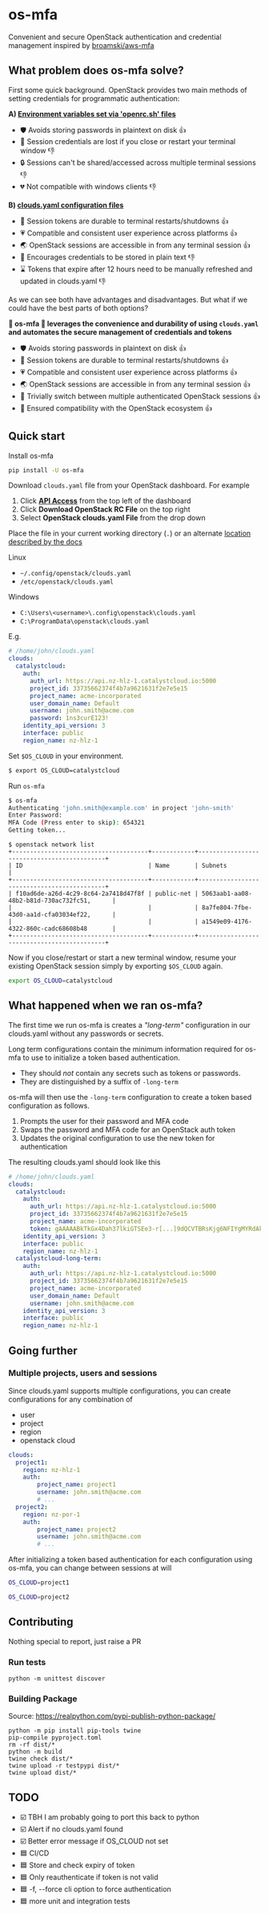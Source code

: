 # os-mfa

Convenient and secure OpenStack authentication and credential management inspired by [broamski/aws-mfa](https://github.com/broamski/aws-mfa)

## What problem does os-mfa solve?

First some quick background. OpenStack provides two main methods of setting credentials for programmatic authentication:

**A) [Environment variables set via 'openrc.sh' files](https://docs.openstack.org/newton/user-guide/common/cli-set-environment-variables-using-openstack-rc.html)**

* 🛡️ Avoids storing passwords in plaintext on disk 👍
* 🤦 Session credentials are lost if you close or restart your terminal window 👎
* 🔒 Sessions can't be shared/accessed across multiple terminal sessions 👎
* 💔 Not compatible with windows clients 👎

**B) [clouds.yaml configuration files](https://docs.openstack.org/python-openstackclient/latest/configuration/index.html#configuration-files)**

 * 💪 Session tokens are durable to terminal restarts/shutdowns 👍
 * 💗 Compatible and consistent user experience across platforms 👍
 * 🌏 OpenStack sessions are accessible in from any terminal session 👍
 * 🙈 Encourages credentials to be stored in plain text 👎
 * ⌛ Tokens that expire after 12 hours need to be manually refreshed and updated in clouds.yaml 👎

As we can see both have advantages and disadvantages. But what if we could have the best parts of both options?

**🌈 os-mfa 🦄 leverages the convenience and durability of using `clouds.yaml` and automates the secure management of credentials and tokens**

 * 🛡️ Avoids storing passwords in plaintext on disk 👍
 * 💪 Session tokens are durable to terminal restarts/shutdowns 👍
 * 💗 Compatible and consistent user experience across platforms 👍
 * 🌏 OpenStack sessions are accessible in from any terminal session 👍
 * 🔀 Trivially switch between multiple authenticated OpenStack sessions 👍
 * 🤝 Ensured compatibility with the OpenStack ecosystem 👍

## Quick start

Install os-mfa

```bash
pip install -U os-mfa
```

Download `clouds.yaml` file from your OpenStack dashboard. For example

 1. Click **[API Access](https://dashboard.catalystcloud.nz/project/api_access/)** from the top left of the dashboard
 2. Click **Download OpenStack RC File** on the top right
 3. Select **OpenStack clouds.yaml File** from the drop down

Place the file in your current working directory (`.`) or an alternate [location described by the docs](https://docs.openstack.org/python-openstackclient/latest/configuration/index.html#clouds-yaml)

Linux
  * `~/.config/openstack/clouds.yaml`
  * `/etc/openstack/clouds.yaml`

Windows
  * `C:\Users\<username>\.config\openstack\clouds.yaml`
  * `C:\ProgramData\openstack\clouds.yaml`

E.g.

```yaml
# /home/john/clouds.yaml
clouds:
  catalystcloud:
    auth:
      auth_url: https://api.nz-hlz-1.catalystcloud.io:5000
      project_id: 33735662374f4b7a9621631f2e7e5e15
      project_name: acme-incorporated
      user_domain_name: Default
      username: john.smith@acme.com
      password: 1ns3curE123!
    identity_api_version: 3
    interface: public
    region_name: nz-hlz-1
```

Set `$OS_CLOUD` in your environment.

```bash
$ export OS_CLOUD=catalystcloud
```

Run `os-mfa`

```bash
$ os-mfa
Authenticating 'john.smith@example.com' in project 'john-smith'
Enter Password:
MFA Code (Press enter to skip): 654321
Getting token...
```

```
$ openstack network list
+--------------------------------------+------------+--------------------------------------------+
| ID                                   | Name       | Subnets                                    |
+--------------------------------------+------------+--------------------------------------------+
| f10ad6de-a26d-4c29-8c64-2a7418d47f8f | public-net | 5063aab1-aa08-48b2-b81d-730ac732fc51,      |
|                                      |            | 8a7fe804-7fbe-43d0-aa1d-cfa03034ef22,      |
|                                      |            | a1549e09-4176-4322-860c-cadc68608b48       |
+--------------------------------------+------------+--------------------------------------------+
```

Now if you close/restart or start a new terminal window, resume your existing OpenStack session simply by exporting `$OS_CLOUD` again.

```bash
export OS_CLOUD=catalystcloud
```

## What happened when we ran os-mfa?

The first time we run os-mfa is creates a *"long-term"* configuration in our clouds.yaml without any passwords or secrets.

Long term configurations contain the minimum information required for os-mfa to use to initialize a token based authentication.

 * They should *not* contain any secrets such as tokens or passwords.
 * They are distinguished by a suffix of `-long-term`

os-mfa will then use the `-long-term` configuration to create a token based configuration as follows.

 1. Prompts the user for their password and MFA code
 2. Swaps the password and MFA code for an OpenStack auth token
 3. Updates the original configuration to use the new token for authentication

The resulting clouds.yaml should look like this

```yaml
# /home/john/clouds.yaml
clouds:
  catalystcloud:
    auth:
      auth_url: https://api.nz-hlz-1.catalystcloud.io:5000
      project_id: 33735662374f4b7a9621631f2e7e5e15
      project_name: acme-incorporated
      token: gAAAAABkTkGx4Dah37lkiGTSEe3-r[...]9dQCVTBRsKjg6NFIYgMYRdAk7TTvIPOaaOE
    identity_api_version: 3
    interface: public
    region_name: nz-hlz-1
  catalystcloud-long-term:
    auth:
      auth_url: https://api.nz-hlz-1.catalystcloud.io:5000
      project_id: 33735662374f4b7a9621631f2e7e5e15
      project_name: acme-incorporated
      user_domain_name: Default
      username: john.smith@acme.com
    identity_api_version: 3
    interface: public
    region_name: nz-hlz-1

```

## Going further

### Multiple projects, users and sessions


Since clouds.yaml supports multiple configurations, you can create configurations for any combination of

 * user
 * project
 * region
 * openstack cloud

```yaml
clouds:
  project1:
    region: nz-hlz-1
    auth:
        project_name: project1
        username: john.smith@acme.com
        # ...
  project2:
    region: nz-por-1
    auth:
        project_name: project2
        username: john.smith@acme.com
        # ...
```

After initializing a token based authentication for each configuration using os-mfa, you can change between sessions at will

```bash
OS_CLOUD=project1
```
```bash
OS_CLOUD=project2
```

## Contributing

Nothing special to report, just raise a PR

### Run tests

```
python -m unittest discover
```

### Building Package

Source: https://realpython.com/pypi-publish-python-package/

```
python -m pip install pip-tools twine
pip-compile pyproject.toml
rm -rf dist/*
python -m build
twine check dist/*
twine upload -r testpypi dist/*
twine upload dist/*
```

## TODO

 * ☑️ TBH I am probably going to port this back to python
 * ☑️ Alert if no clouds.yaml found
 * ☑️ Better error message if OS_CLOUD not set
 * 🟦 CI/CD
 * 🟦 Store and check expiry of token
 * 🟦 Only reauthenticate if token is not valid
 * 🟦 -f, --force cli option to force authentication
 * 🟦 more unit and integration tests
